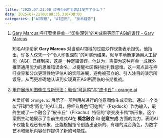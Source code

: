 ```yaml
---
title: "2025.07.21.00 过去4小时全球AI发生了什么？"
date: 2025-07-21T00:00:35.316+08:00
categories: ["AI观察", "AI应用", "技术趋势"]
---
```


1. [Gary Marcus 呼吁警惕将单一“印象深刻”的AI成果等同于AGI的谬误 - Gary Marcus](https://x.com/GaryMarcus/status/1946953045805556187)

   知名AI评论家 **Gary Marcus** 对当前AI领域的过度炒作现象表示担忧。他指出，许多人仅凭一个“令人印象深刻”的AI演示结果，就草率地断定通用人工智能（AGI）已经到来，这是一种逻辑谬误。他认为，需要为这种将单一成就外推至通用能力的思维错误命名，以提醒社区保持批判性思维。这一观点旨在呼吁业界和公众更理性地评估AI的实际进展，避免被孤立的、引人注目的演示所误导，从而更准确地认识到实现真正AGI所面临的长期挑战。

2. [用户展示AI图像生成新玩法：融合“可达鸭”与“皮卡丘” - orange.ai](https://x.com/oran_ge/status/1946923811481477408)

   AI爱好者 `orange.ai` 展示了一项利用AI进行的创意图像生成实验。通过一个类似“开球”或“孵化”的AI工具，将经典角色“可达鸭”（Psyduck）作为输入，最终生成了一个融合了“皮卡丘”（Pikachu）特征的“杂交皮卡鸭”新形象。这个案例生动地展示了当前生成式AI在 **概念融合** 和 **创意生成** 方面的能力，表明AI不仅能复现已有形象，还能根据指令创造出全新的、有趣的混合角色，为数字艺术和娱乐内容创作提供了新的可能性。
